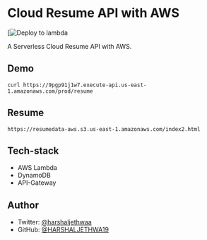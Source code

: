 # Cloud Resume API with AWS

[![Deploy to lambda](https://github.com/HARSHALJETHWA19/resume)

A Serverless Cloud Resume API with AWS.

## Demo

`curl https://9pgp91j1w7.execute-api.us-east-1.amazonaws.com/prod/resume`

## Resume

`https://resumedata-aws.s3.us-east-1.amazonaws.com/index2.html`

## Tech-stack

- AWS Lambda
- DynamoDB
- API-Gateway

## Author

- Twitter: [@harshaljethwaa](https://twitter.com/harshaljethwaa)
- GitHub: [@HARSHALJETHWA19](https://github.com/HARSHALJETHWA19)
